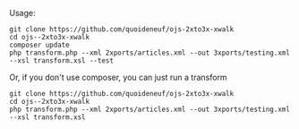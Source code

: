 Usage:

```
git clone https://github.com/quoideneuf/ojs-2xto3x-xwalk
cd ojs--2xto3x-xwalk
composer update
php transform.php --xml 2xports/articles.xml --out 3xports/testing.xml --xsl transform.xsl --test
```

Or, if you don't use composer, you can just run a transform

```
git clone https://github.com/quoideneuf/ojs-2xto3x-xwalk
cd ojs--2xto3x-xwalk
php transform.php --xml 2xports/articles.xml --out 3xports/testing.xml --xsl transform.xsl
```
